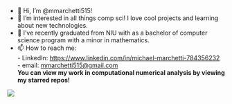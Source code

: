 - 👋 Hi, I’m @mmarchetti515!
- 👀 I’m interested in all things comp sci! I love cool projects and learning about new technologies.
- 🌱 I’ve recently graduated from NIU with as a bachelor of computer science program with a minor in mathematics.
- 📫 How to reach me:  
      - LinkedIn: https://www.linkedin.com/in/michael-marchetti-784356232  
      - email: mmarchetti515@gmail.com <br/>
**You can view my work in computational numerical analysis by viewing my starred repos!**
      
<img src="https://github-readme-stats.vercel.app/api?username=mmarchetti515&&show_icons=true&title_color=ffffff&icon_color=bb2acf&text_color=daf7dc&bg_color=151515">  
<!---
mmarchetti515/mmarchetti515 is a ✨ special ✨ repository because its `README.md` (this file) appears on your GitHub profile.
You can click the Preview link to take a look at your changes.
--->
